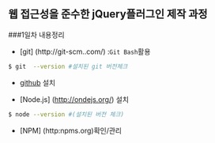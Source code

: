 ## 웹 접근성을 준수한 jQuery플러그인 제작 과정
###1일차 내용정리

* [git] (http://git-scm..com/) :`Git Bash`활용<br />
```sh
$ git  --version #설치된 git 버전체크
```
* [github](http://guthub.com) 설치

* [Node.js] (http://ondejs.org/) 설치
```sh
$ node --version #(설치된 버전 체크)
```
* [NPM] (http:npms.org)확인/관리